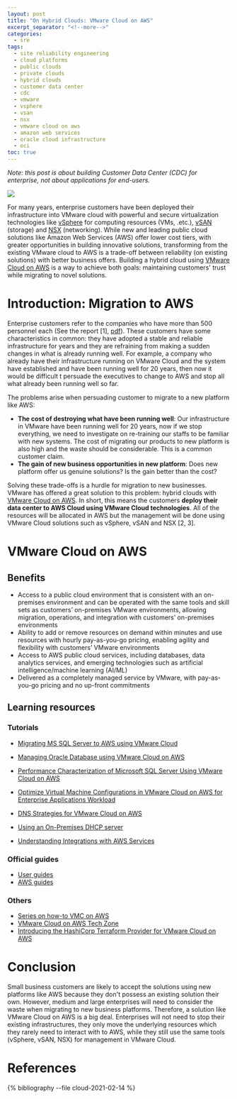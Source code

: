 ```yaml
---
layout: post
title: "On Hybrid Clouds: VMware Cloud on AWS"
excerpt_separator: "<!--more-->"
categories:
  - sre
tags:
  - site reliability engineering
  - cloud platforms
  - public clouds
  - private clouds
  - hybrid clouds
  - customer data center
  - cdc
  - vmware
  - vsphere
  - vsan
  - nsx
  - vmware cloud on aws
  - amazon web services
  - oracle cloud infrastructure
  - oci
toc: true
---
```


_Note: this post is about building Customer Data Center (CDC) for enterprise, not about applications for end-users._

![](/assets/img/vmcaws.png)

For many years, enterprise customers have been deployed their infrastructure into VMware cloud with powerful and secure virtualization technologies like [vSphere](https://www.vmware.com/products/vsphere.html) for computing resources (VMs, .etc.), [vSAN](https://www.vmware.com/products/vsan.html) (storage) and [NSX](https://www.vmware.com/products/nsx.html) (networking). 
While new and leading public cloud solutions like Amazon Web Services (AWS) offer lower cost tiers, with greater opportunities in building innovative solutions, transforming from the existing VMware cloud to AWS is a trade-off between reliability (on existing solutions) with better business offers.
Building a hybrid cloud using [VMware Cloud on AWS](https://cloud.vmware.com/vmc-aws) is a way to achieve both goals: maintaining customers' trust while migrating to novel solutions.
<!--more-->

# Introduction: Migration to AWS

Enterprise customers refer to the companies who have more than 500 personnel each (See the report [1], [pdf](https://www.vmware.com/content/dam/learn/en/amer/fy21/pdf/691726_2020_Business_Value_Running_Applications_VMware_Cloud_AWS_VMware_Hybrid_Cloud_Environments.pdf)).
These customers have some characteristics in common: they have adopted a stable and reliable infrastructure for years and they are refraining from making a sudden changes in what is already running well.
For example, a company who already have their infrastructure running on VMware Cloud and the system have established and have been running well for 20 years, then now it would be difficult t persuade the executives to change to AWS and stop all what already been running well so far.

The problems arise when persuading customer to migrate to a new platform like AWS:

* **The cost of destroying what have been running well**: Our infrastructure in VMware have been running well for 20 years, now if we stop everything, we need to investigate on re-training our staffs to be familiar with new systems. The cost of migrating our products to new platform is also high and the waste should be considerable. This is a common customer claim.
* **The gain of new business opportunities in new platform**: Does new platform offer us genuine solutions? Is the gain better than the cost?

Solving these trade-offs is a hurdle for migration to new businesses.
VMware has offered a great solution to this problem: hybrid clouds with [VMware Cloud on AWS](https://cloud.vmware.com/vmc-aws). In short, this means the customers **deploy their data center to AWS Cloud using VMware Cloud technologies**. All of the resources will be allocated in AWS but the management will be done using VMware Cloud solutions such as vSphere, vSAN and NSX [2, 3].

# VMware Cloud on AWS

## Benefits

* Access to a public cloud environment that is consistent with an on-premises environment and can be operated with the same tools and skill sets as customers’ on-premises VMware environments, allowing migration, operations, and integration with customers’ on-premises environments
* Ability to add or remove resources on demand within minutes and use resources with hourly pay-as-you-go pricing, enabling agility and flexibility with customers’ VMware environments
* Access to AWS public cloud services, including databases, data analytics services, and emerging technologies such as artificial intelligence/machine learning (AI/ML)
* Delivered as a completely managed service by VMware, with pay-as-you-go pricing and no up-front commitments

## Learning resources

### Tutorials

* [Migrating MS SQL Server to AWS using VMware Cloud](https://docs.vmware.com/en/VMware-Cloud-on-AWS/solutions/VMware-Cloud-on-AWS.919a954a9b6ca17cdc719ec42cda1401/GUID-E62521730EDBE3DC125813A448BA3B45.html)

* [Managing Oracle Database using VMware Cloud on AWS](https://docs.vmware.com/en/VMware-Cloud-on-AWS/solutions/VMware-Cloud-on-AWS.fd6ed3145c4c711ec04722e9f7803c98/GUID-354BA0BF983966BFF710F44563729DF7.html)

* [Performance Characterization of Microsoft SQL Server Using VMware Cloud on AWS](https://docs.vmware.com/en/VMware-Cloud-on-AWS/solutions/VMware-Cloud-on-AWS.324e0c5bdd4624ae8c3fbcd7460a8837/GUID-3F613B502E44AE64E4C88ED56EF7535A.html)

* [Optimize Virtual Machine Configurations in VMware Cloud on AWS for Enterprise Applications Workload](https://docs.vmware.com/en/VMware-Cloud-on-AWS/solutions/VMware-Cloud-on-AWS.91696a39d9cb804e2888c43d538bab50/GUID-2892F57D4799679E31DB27E9DF358475.html)

* [DNS Strategies for VMware Cloud on AWS](https://docs.vmware.com/en/VMware-Cloud-on-AWS/solutions/GUID-25B7F9346825C50F67BF60403CCCAE21.html)

* [Using an On-Premises DHCP server](https://docs.vmware.com/en/VMware-Cloud-on-AWS/solutions/GUID-F0065BCA2A940BFF7F4D3220ED2DB286.html)

* [Understanding Integrations with AWS Services](https://docs.vmware.com/en/VMware-Cloud-on-AWS/solutions/VMware-Cloud-on-AWS.c4d719788a38caf2d1599242f2b1b8cc/GUID-ECE503736CC8F886BE7B85CB79DB7405.html)

### Official guides

* [User guides](https://docs.vmware.com/jp/VMware-Cloud-on-AWS/index.html)
* [AWS guides](https://aws.amazon.com/jp/vmware/)

### Others

* [Series on how-to VMC on AWS](https://blogs.vmware.com/emea/en/2019/08/vmware-cloud-on-aws-get-your-basics-right-part-1/)
* [VMware Cloud on AWS Tech Zone](https://vmc.techzone.vmware.com/vmware-cloud-aws-tech-zone)
* [Introducing the HashiCorp Terraform Provider for VMware Cloud on AWS](https://nicovibert.com/2020/01/29/terraform-for-vmware-cloud-on-aws/)

# Conclusion

Small business customers are likely to accept the solutions using new platforms like AWS because they don't possess an existing solution their own.
However, medium and large enterprises will need to consider the waste when migrating to new business platforms.
Therefore, a solution like VMware Cloud on AWS is a big deal. 
Enterprises will not need to stop their existing infrastructures, they only move the underlying resources which they rarely need to interact with to AWS, while they still use the same tools (vSphere, vSAN, NSX) for management in VMware Cloud.

# References

{% bibliography --file cloud-2021-02-14 %}